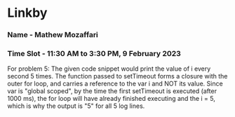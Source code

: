 # Linkby

### Name - Mathew Mozaffari
### Time Slot - 11:30 AM to 3:30 PM, 9 February 2023


For problem 5:
The given code snippet would print the value of i every second 5 times. The function passed to setTimeout forms a closure with the outer for loop, and carries a reference to the var i and NOT its value. Since var is "global scoped", by the time the first setTimeout is executed (after 1000 ms), the for loop will have already finished executing and the i = 5, which is why the output is "5" for all 5 log lines.
